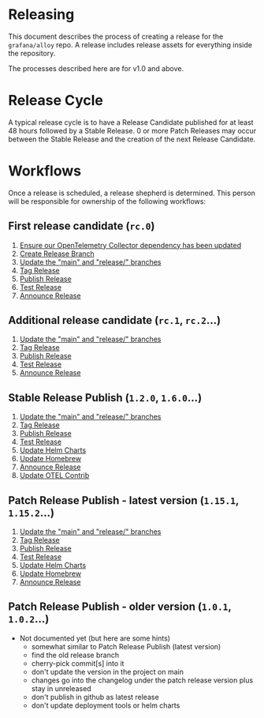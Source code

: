 # Releasing

This document describes the process of creating a release for the
`grafana/alloy` repo. A release includes release assets for everything inside
the repository.

The processes described here are for v1.0 and above.

# Release Cycle

A typical release cycle is to have a Release Candidate published for at least 48
hours followed by a Stable Release. 0 or more Patch Releases may occur between the Stable Release
and the creation of the next Release Candidate.

# Workflows

Once a release is scheduled, a release shepherd is determined. This person will be
responsible for ownership of the following workflows:

## First release candidate (`rc.0`)
1. [Ensure our OpenTelemetry Collector dependency has been updated](./0-ensure-otel-dep-updated.md)
2. [Create Release Branch](./1-create-release-branch.md)
3. [Update the "main" and "release/" branches](./3-update-version-in-code.md)
4. [Tag Release](./4-tag-release.md)
5. [Publish Release](./6-publish-release.md)
6. [Test Release](./7-test-release.md)
7. [Announce Release](./10-announce-release.md)

## Additional release candidate (`rc.1`, `rc.2`...)
1. [Update the "main" and "release/" branches](./3-update-version-in-code.md)
2. [Tag Release](./4-tag-release.md)
3. [Publish Release](./6-publish-release.md)
4. [Test Release](./7-test-release.md)
5. [Announce Release](./10-announce-release.md)

## Stable Release Publish (`1.2.0`, `1.6.0`...)
1. [Update the "main" and "release/" branches](./3-update-version-in-code.md)
2. [Tag Release](./4-tag-release.md)
3. [Publish Release](./6-publish-release.md)
4. [Test Release](./7-test-release.md)
5. [Update Helm Charts](./8-update-helm-charts.md)
6. [Update Homebrew](./9-update-homebrew.md)
7. [Announce Release](./10-announce-release.md)
8. [Update OTEL Contrib](./11-update-otel.md)

## Patch Release Publish - latest version (`1.15.1`, `1.15.2`...)
1. [Update the "main" and "release/" branches](./3-update-version-in-code.md)
2. [Tag Release](./4-tag-release.md)
3. [Publish Release](./6-publish-release.md)
4. [Test Release](./7-test-release.md)
5. [Update Helm Charts](./8-update-helm-charts.md)
6. [Update Homebrew](./9-update-homebrew.md)
7. [Announce Release](./10-announce-release.md)

## Patch Release Publish - older version (`1.0.1`, `1.0.2`...)
- Not documented yet (but here are some hints)
  - somewhat similar to Patch Release Publish (latest version)
  - find the old release branch
  - cherry-pick commit[s] into it
  - don't update the version in the project on main
  - changes go into the changelog under the patch release version plus stay in unreleased
  - don't publish in github as latest release
  - don't update deployment tools or helm charts
